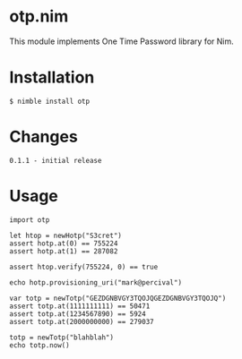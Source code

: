 # otp.nim

This module implements One Time Password library for Nim.


Installation
============

    $ nimble install otp

Changes
=======

    0.1.1 - initial release

Usage
=====

    import otp

    let htop = newHotp("S3cret")
    assert hotp.at(0) == 755224
    assert hotp.at(1) == 287082

    assert htop.verify(755224, 0) == true

    echo hotp.provisioning_uri("mark@percival")

    var totp = newTotp("GEZDGNBVGY3TQOJQGEZDGNBVGY3TQOJQ")
    assert totp.at(1111111111) == 50471
    assert totp.at(1234567890) == 5924
    assert totp.at(2000000000) == 279037

    totp = newTotp("blahblah")
    echo totp.now()

